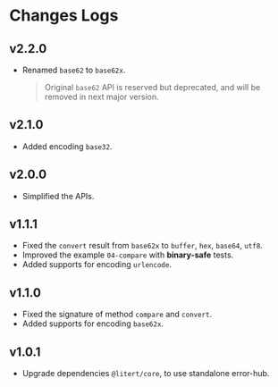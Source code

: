 # Changes Logs

## v2.2.0

- Renamed `base62` to `base62x`.

    > Original `base62` API is reserved but deprecated, and will be removed in next major version.

## v2.1.0

- Added encoding `base32`.

## v2.0.0

- Simplified the APIs.

## v1.1.1

- Fixed the `convert` result from `base62x` to `buffer`, `hex`, `base64`, `utf8`.
- Improved the example `04-compare` with **binary-safe** tests.
- Added supports for encoding `urlencode`.

## v1.1.0

- Fixed the signature of method `compare` and `convert`.
- Added supports for encoding `base62x`.

## v1.0.1

- Upgrade dependencies `@litert/core`, to use standalone error-hub.
